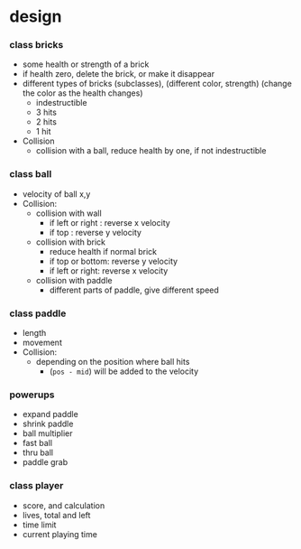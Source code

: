 # design

### class bricks

- some health or strength of a brick
- if health zero, delete the brick, or make it disappear
- different types of bricks (subclasses),
  (different color, strength)
  (change the color as the health changes)
  - indestructible
  - 3 hits
  - 2 hits
  - 1 hit
- Collision
  - collision with a ball, reduce health by one, if not indestructible

### class ball

- velocity of ball x,y
- Collision:
  - collision with wall
    - if left or right : reverse x velocity
    - if top : reverse y velocity
  - collision with brick
    - reduce health if normal brick
    - if top or bottom: reverse y velocity
    - if left or right: reverse x velocity
  - collision with paddle
    - different parts of paddle, give different speed

### class paddle

- length
- movement
- Collision:
  - depending on the position where ball hits
    - (`pos - mid`) will be added to the velocity

### powerups

- expand paddle
- shrink paddle
- ball multiplier
- fast ball
- thru ball
- paddle grab

### class player

- score, and calculation
- lives, total and left
- time limit
- current playing time
